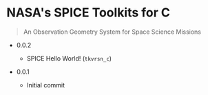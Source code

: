 # NASA's SPICE Toolkits for C
> An Observation Geometry System for Space Science Missions


* 0.0.2

	+ SPICE Hello World! (`tkvrsn_c`)

* 0.0.1

	+ Initial commit